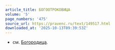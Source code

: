 ```yaml
---
article_title: БОГООТРОКОВИЦА
volume: '5'
page_numbers: '475'
source_url: https://pravenc.ru/text/149517.html
downloaded_at: '2025-10-13T09:39:53Z'
---
```


- см. [Богородица](https://pravenc.ru/text/Богородица.html).
